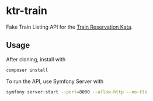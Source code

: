 ktr-train
=========
Fake Train Listing API for the [Train Reservation Kata](https://github.com/vdebes/ktr-ticket-office).

Usage
-----
After cloning, install with
```bash
composer install
```
To run the API, use Symfony Server with
```bash
symfony server:start --port=8000 --allow-http --no-tls
```


